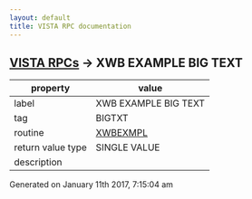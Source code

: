 ```yaml
---
layout: default
title: VISTA RPC documentation
---
```




## [VISTA RPCs](TableOfContent.md) &#8594; XWB EXAMPLE BIG TEXT 

 property | value 
--- | --- 
 label | XWB EXAMPLE BIG TEXT
 tag | BIGTXT
 routine | [XWBEXMPL](http://code.osehra.org/dox/Routine_XWBEXMPL_source.html)
 return value type | SINGLE VALUE
 description | 




 Generated on January 11th 2017, 7:15:04 am